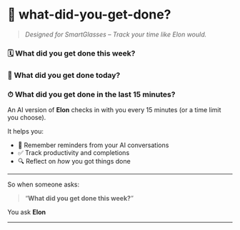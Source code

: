 # 🚀 what-did-you-get-done?

> *Designed for SmartGlasses – Track your time like Elon would.*

### 🗓 What did you get done this **week**?  
### 📅 What did you get done **today**?  
### ⏱ What did you get done in the **last 15 minutes**?

An AI version of **Elon** checks in with you every 15 minutes (or a time limit you choose).

It helps you:
- 🧠 Remember reminders from your AI conversations  
- ✅ Track productivity and completions  
- 🔍 Reflect on *how* you got things done  

---

So when someone asks:

> “**What did you get done this week?**”

You ask **Elon**

---
